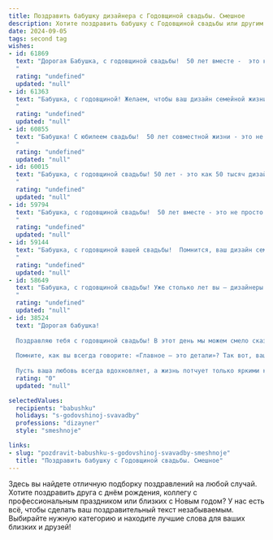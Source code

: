 ```yaml
---
title: Поздравить бабушку дизайнера с Годовщиной свадьбы. Смешное
description: Хотите поздравить бабушку с Годовщиной свадьбы или другим праздником? Наш ИИ создаст незабываемое поздравление, а вы обязательно выделитесь среди других.  
date: 2024-09-05
tags: second tag
wishes:
- id: 61869
  text: "Дорогая Бабушка, с годовщиной свадьбы!  50 лет вместе -  это круче, чем любой дизайн! Ты и Дедушка -  настоящий шедевр,  который  с годами только  становится  красивее и ценнее!  Желаю вам еще  столько же лет  вместе,  чтобы  мир  завидовал  вашей  модели  любви!
  "
  rating: "undefined"
  updated: "null"
- id: 61363
  text: "Бабушка, с годовщиной! Желаем, чтобы ваш дизайн семейной жизни был  идеальным, как эскиз модного журнала, а любовь  сияла ярче, чем палитра  художника!
  "
  rating: "undefined"
  updated: "null"
- id: 60855
  text: "Бабушка! С юбилеем свадьбы!  50 лет совместной жизни - это не просто дата, это произведение искусства, созданное двумя талантливыми дизайнерами! Пусть ваша семейная жизнь будет такой же яркой, стильной и долговечной, как ваши лучшие дизайнерские творения!
  "
  rating: "undefined"
  updated: "null"
- id: 60015
  text: "Бабушка, с годовщиной свадьбы! 50 лет - это как 50 тысяч дизайнерских решений, которые вы приняли вместе, и все они, как по волшебству, превратились в уютный семейный шедевр! 🎉🥂
  "
  rating: "undefined"
  updated: "null"
- id: 59794
  text: "Бабушка, с годовщиной свадьбы!  50 лет вместе - это не просто юбилей, это дизайнерский шедевр, созданный из любви, терпения и, возможно, пары тюбиков клея!  Желаем вам ещё много ярких красок в жизни, чтобы ваша семейная картина всегда была наполнена теплыми и радостными цветами!
  "
  rating: "undefined"
  updated: "null"
- id: 59144
  text: "Бабушка, с годовщиной вашей свадьбы!  Помнится, ваш дизайн семейной жизни был настолько гармоничным, что в него вписалась и внучка (ну, то есть я)! 😉  Желаем вам еще долгих лет прекрасного дизайна отношений, где главные элементы — любовь, забота и уют!
  "
  rating: "undefined"
  updated: "null"
- id: 58649
  text: "Бабушка, с годовщиной свадьбы! Уже столько лет вы – дизайнеры семейного счастья. Надеюсь, ваши отношения, как и ваши дизайнерские проекты, всегда будут в тренде! 😉🎉
  "
  rating: "undefined"
  updated: "null"
- id: 38524
  text: "Дорогая бабушка!
  
  Поздравляю тебя с годовщиной свадьбы! В этот день мы можем смело сказать, что ваша жизнь – настоящий дизайнерский шедевр. Вы создали идеальный интерьер любви, украсили его смесями счастья и приправили капелькой терпения!
  
  Помните, как вы всегда говорите: «Главное – это детали»? Так вот, ваши совместные годы – это не просто детали, а настоящая коллекция прекрасных моментов! Поэтому желаю вам продолжать оформлять ваше совместное пространство радостью, а в качестве декора – не забывать про чудесные воспоминания и улыбки!
  
  Пусть ваша любовь всегда вдохновляет, а жизнь потчует только яркими красками! С годовщиной!"
  rating: "0"
  updated: "null"

selectedValues:
  recipients: "babushku"
  holidays: "s-godovshinoj-svavadby"
  professions: "dizayner"
  style: "smeshnoje"

links:
- slug: "pozdravit-babushku-s-godovshinoj-svavadby-smeshnoje"
  title: "Поздравить бабушку с Годовщиной свадьбы. Смешное"
---
```


Здесь вы найдете отличную подборку поздравлений на любой случай. 
Хотите поздравить друга с днём рождения, коллегу с профессиональным праздником или близких с Новым годом? У нас есть всё, чтобы сделать ваш поздравительный текст незабываемым. Выбирайте нужную категорию и находите лучшие слова для ваших близких и друзей!
